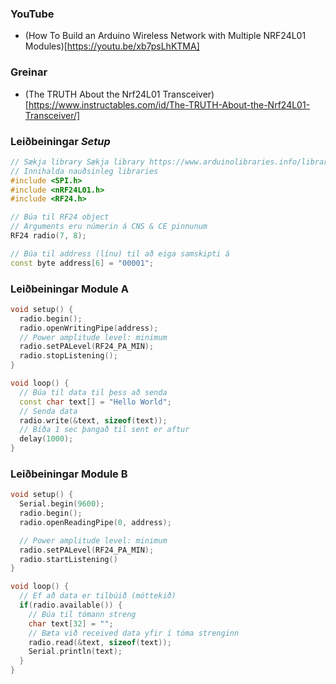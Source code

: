 ### YouTube
* (How To Build an Arduino Wireless Network with Multiple NRF24L01 Modules)[https://youtu.be/xb7psLhKTMA]

### Greinar
* (The TRUTH About the Nrf24L01 Transceiver)[https://www.instructables.com/id/The-TRUTH-About-the-Nrf24L01-Transceiver/]

### Leiðbeiningar _Setup_
  ```C++
  // Sækja library Sækja library https://www.arduinolibraries.info/libraries/rf24
  // Innihalda nauðsinleg libraries
  #include <SPI.h>
  #include <nRF24L01.h>
  #include <RF24.h>

  // Búa til RF24 object
  // Arguments eru númerin á CNS & CE pinnunum
  RF24 radio(7, 8);

  // Búa til address (línu) til að eiga samskipti á
  const byte address[6] = "00001";
  ```

### Leiðbeiningar Module A
  ```C++
  void setup() {
    radio.begin();
    radio.openWritingPipe(address);
    // Power amplitude level: minimum
    radio.setPALevel(RF24_PA_MIN);
    radio.stopListening();
  }

  void loop() {
    // Búa til data til þess að senda
    const char text[] = "Hello World";
    // Senda data
    radio.write(&text, sizeof(text));
    // Bíða 1 sec þangað til sent er aftur
    delay(1000);
  }
  ```

### Leiðbeiningar Module B
  ```C++
  void setup() {
    Serial.begin(9600);
    radio.begin();
    radio.openReadingPipe(0, address);

    // Power amplitude level: minimum
    radio.setPALevel(RF24_PA_MIN);
    radio.startListening()
  }

  void loop() {
    // Ef að data er tilbúið (móttekið)
    if(radio.available()) {
      // Búa til tómann streng
      char text[32] = "";
      // Bæta við received data yfir í tóma strenginn
      radio.read(&text, sizeof(text));
      Serial.println(text);
    }
  }
  ```

